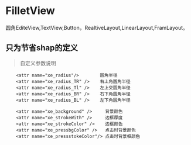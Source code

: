 # FilletView
圆角EditeView,TextView,Button，RealtiveLayout,LinearLayout,FramLayout。

## 只为节省shap的定义
> 自定义参数说明  

        <attr name="xe_radius"/>        圆角半径
        <attr name="xe_radius_TR" />    右上角圆角半径
        <attr name="xe_radius_Tl" />    左上交圆角半径
        <attr name="xe_radius_BR" />    右下角圆角半径
        <attr name="xe_radius_BL" />    左下角圆角半径
        
        <attr name="xe_background" />     背景颜色
        <attr name="xe_strokeWith" />     边框厚度
        <attr name="xe_strokeColor" />    边框颜色
        <attr name="xe_pressbgColor" />   点击时背景颜色
        <attr name="xe_pressstokeColor"/> 点击时背景框颜色
  
 
